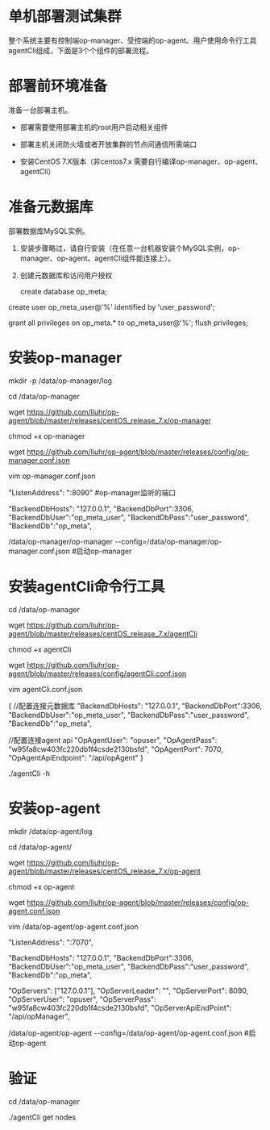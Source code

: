 # 单机部署测试集群
整个系统主要有控制端op-manager、受控端的op-agent、用户使用命令行工具agentCli组成，下面是3个个组件的部署流程。

# 部署前环境准备
准备一台部署主机。
* 部署需要使用部署主机的root用户启动相关组件
  
* 部署主机关闭防火墙或者开放集群的节点间通信所需端口

* 安装CentOS 7.X版本（非centos7.x 需要自行编译op-manager、op-agent、agentCli）


# 准备元数据库
部署数据库MySQL实例。
1. 安装步骤略过，请自行安装（在任意一台机器安装个MySQL实例，op-manager、op-agent、agentCli组件能连接上）。

2. 创建元数据库和访问用户授权 
   
   create database op_meta;

create user op_meta_user@'%' identified by 'user_password';

grant all privileges on op_meta.* to op_meta_user@'%';
flush privileges;

# 安装op-manager
mkdir -p /data/op-manager/log

cd /data/op-manager

wget https://github.com/liuhr/op-agent/blob/master/releases/centOS_release_7.x/op-manager

chmod +x op-manager

wget https://github.com/liuhr/op-agent/blob/master/releases/config/op-manager.conf.json

vim op-manager.conf.json

"ListenAddress": ":8090" #op-manager监听的端口

"BackendDbHosts": "127.0.0.1",
"BackendDbPort":3306,
"BackendDbUser":"op_meta_user",
"BackendDbPass":"user_password",
"BackendDb":"op_meta",

/data/op-manager/op-manager --config=/data/op-manager/op-manager.conf.json  #启动op-manager

# 安装agentCli命令行工具
cd /data/op-manager

wget https://github.com/liuhr/op-agent/blob/master/releases/centOS_release_7.x/agentCli

chmod +x agentCli

wget https://github.com/liuhr/op-agent/blob/master/releases/config/agentCli.conf.json

vim agentCli.conf.json

{
//配置连接元数据库
"BackendDbHosts": "127.0.0.1",
"BackendDbPort":3306,
"BackendDbUser":"op_meta_user",
"BackendDbPass":"user_password",
"BackendDb":"op_meta",

//配置连接agent api
"OpAgentUser": "opuser",
"OpAgentPass": "w95fa8cw403fc220db1f4csde2130bsfd",
"OpAgentPort": 7070,
"OpAgentApiEndpoint": "/api/opAgent"
}

./agentCli -h

# 安装op-agent
mkdir /data/op-agent/log

cd /data/op-agent/

wget https://github.com/liuhr/op-agent/blob/master/releases/centOS_release_7.x/op-agent

chmod +x op-agent

wget https://github.com/liuhr/op-agent/blob/master/releases/config/op-agent.conf.json

vim /data/op-agent/op-agent.conf.json

"ListenAddress": ":7070",

"BackendDbHosts": "127.0.0.1",
"BackendDbPort":3306,
"BackendDbUser":"op_meta_user",
"BackendDbPass":"user_password",
"BackendDb":"op_meta",

"OpServers": ["127.0.0.1"],
"OpServerLeader": "",
"OpServerPort": 8090,
"OpServerUser": "opuser",
"OpServerPass": "w95fa8cw403fc220db1f4csde2130bsfd",
"OpServerApiEndPoint": "/api/opManager",

/data/op-agent/op-agent --config=/data/op-agent/op-agent.conf.json  #启动op-agent


# 验证
cd /data/op-manager

./agentCli get nodes
